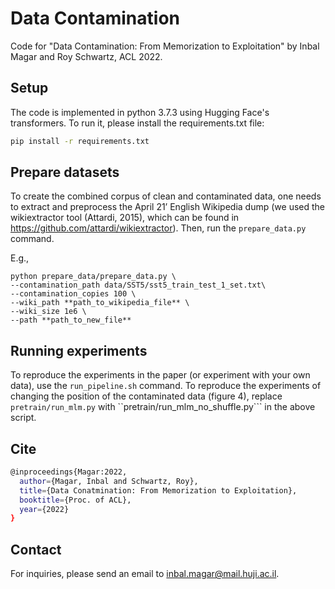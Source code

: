 # Data Contamination

Code for "Data Contamination: From Memorization to Exploitation" by Inbal Magar and Roy Schwartz, ACL 2022.

## Setup

The code is implemented in python 3.7.3 using Hugging Face's transformers. To run it, please install the requirements.txt file:

```bash
pip install -r requirements.txt
```

## Prepare datasets
To create the combined corpus of clean and contaminated data, one needs to extract and preprocess the April 21’ English Wikipedia dump (we used the wikiextractor tool (Attardi, 2015), which can be found in https://github.com/attardi/wikiextractor). Then, run the ```prepare_data.py``` command.

E.g., 

```
python prepare_data/prepare_data.py \
--contamination_path data/SST5/sst5_train_test_1_set.txt\
--contamination_copies 100 \
--wiki_path **path_to_wikipedia_file** \
--wiki_size 1e6 \
--path **path_to_new_file**
```

## Running experiments
To reproduce the experiments in the paper (or experiment with your own data), use the ```run_pipeline.sh``` command.
To reproduce the experiments of changing the position of the contaminated data (figure 4), replace ```pretrain/run_mlm.py``` with ``pretrain/run_mlm_no_shuffle.py``` in the above script. 

## Cite
```bash
@inproceedings{Magar:2022,
  author={Magar, Inbal and Schwartz, Roy},
  title={Data Conatmination: From Memorization to Exploitation},
  booktitle={Proc. of ACL},
  year={2022}
}
```

## Contact
For inquiries, please send an email to inbal.magar@mail.huji.ac.il.
